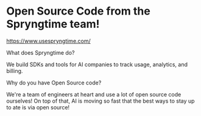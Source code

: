 # Open Source Code from the Spryngtime team!

https://www.usespryngtime.com/

What does Spryngtime do?

We build SDKs and tools for AI companies to track usage, analytics, and billing. 

Why do you have Open Source code?

We're a team of engineers at heart and use a lot of open source code ourselves! On top of that, AI is moving so fast that the best ways to stay up to ate is via open source!
